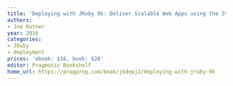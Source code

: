 ```yaml
---
title: 'Deploying with JRuby 9k: Deliver Scalable Web Apps using the JVM'
authors:
- Joe Kutner
year: 2016
categories:
- JRuby
- deployment
prices: 'ebook: $16, book: $26'
editor: Pragmatic Bookshelf
home_url: https://pragprog.com/book/jkdepj2/deploying-with-jruby-9k
---
```

